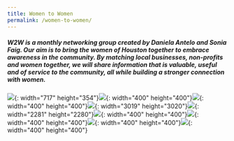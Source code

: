 ```yaml
---
title: Women to Women
permalink: /women-to-women/
---
```


##### W2W is a monthly networking group created by Daniela Antelo and Sonia Faig. Our aim is to bring the women of Houston together to embrace awareness in the community. By matching local businesses, non-profits and women together, we will share information that is valuable, useful and of service to the community, all while building a stronger connection with women.

![](/uploads/daniw2w-1.jpg){: width="717" height="354"}![](/uploads/img-4250.jpg){: width="400" height="400"}![](/uploads/img-4257.jpg){: width="400" height="400"}![](/uploads/img-4258.jpg){: width="3019" height="3020"}![](/uploads/img-4258.jpg){: width="2281" height="2280"}![](/uploads/women1-1.jpg){: width="400" height="400"}![](/uploads/women2-1.jpg){: width="400" height="400"}![](/uploads/women3-1.jpg){: width="400" height="400"}![](/uploads/women4-1.jpg){: width="400" height="400"}